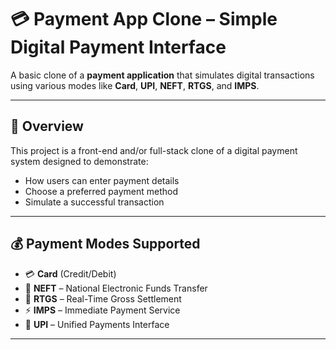 # 💳 Payment App Clone – Simple Digital Payment Interface

A basic clone of a **payment application** that simulates digital transactions using various modes like **Card**, **UPI**, **NEFT**, **RTGS**, and **IMPS**.

---

## 📘 Overview

This project is a front-end and/or full-stack clone of a digital payment system designed to demonstrate:
- How users can enter payment details
- Choose a preferred payment method
- Simulate a successful transaction

---

## 💰 Payment Modes Supported

- 💳 **Card** (Credit/Debit)
- 🏦 **NEFT** – National Electronic Funds Transfer
- 🔁 **RTGS** – Real-Time Gross Settlement
- ⚡ **IMPS** – Immediate Payment Service
- 📲 **UPI** – Unified Payments Interface

---
